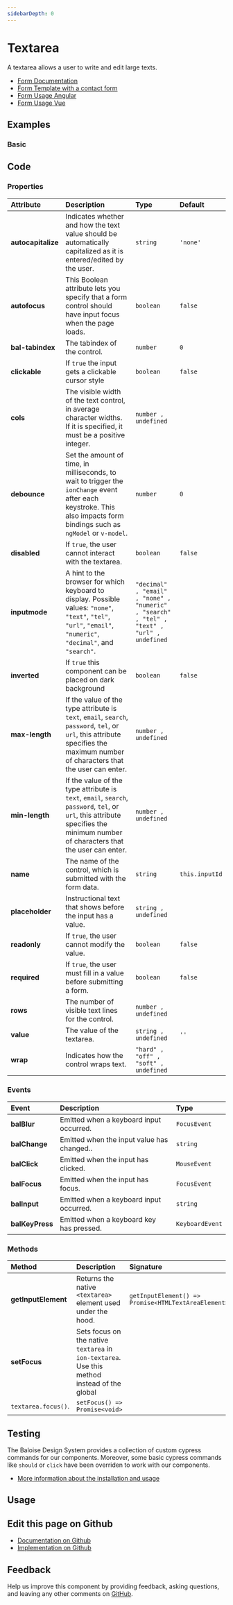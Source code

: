 ```yaml
---
sidebarDepth: 0
---
```


# Textarea <Badge text="Two-way binding"/>


<!-- START: human documentation top -->

A textarea allows a user to write and edit large texts.

- [Form Documentation](/components/foundation/form.html)
- [Form Template with a contact form](/components/templates/contact-form.html)
- [Form Usage Angular](/components/getting-started/angular/usage.html#form-validation)
- [Form Usage Vue](/components/getting-started/vue/usage.html#form-validation)

<!-- END: human documentation top -->

<ClientOnly><docs-component-tabs></docs-component-tabs></ClientOnly>


## Examples

### Basic

<ClientOnly><docs-demo-bal-textarea-115></docs-demo-bal-textarea-115></ClientOnly>



## Code



### Properties


| Attribute          | Description                                                                                                                                                                      | Type                                                                                                  | Default                   |
| :----------------- | :------------------------------------------------------------------------------------------------------------------------------------------------------------------------------- | :---------------------------------------------------------------------------------------------------- | :------------------------ |
| **autocapitalize** | Indicates whether and how the text value should be automatically capitalized as it is entered/edited by the user.                                                                | <code>string</code>                                                                                   | <code>'none'</code>       |
| **autofocus**      | This Boolean attribute lets you specify that a form control should have input focus when the page loads.                                                                         | <code>boolean</code>                                                                                  | <code>false</code>        |
| **bal-tabindex**   | The tabindex of the control.                                                                                                                                                     | <code>number</code>                                                                                   | <code>0</code>            |
| **clickable**      | If `true` the input gets a clickable cursor style                                                                                                                                | <code>boolean</code>                                                                                  | <code>false</code>        |
| **cols**           | The visible width of the text control, in average character widths. If it is specified, it must be a positive integer.                                                           | <code>number , undefined</code>                                                                       |                           |
| **debounce**       | Set the amount of time, in milliseconds, to wait to trigger the `ionChange` event after each keystroke. This also impacts form bindings such as `ngModel` or `v-model`.          | <code>number</code>                                                                                   | <code>0</code>            |
| **disabled**       | If `true`, the user cannot interact with the textarea.                                                                                                                           | <code>boolean</code>                                                                                  | <code>false</code>        |
| **inputmode**      | A hint to the browser for which keyboard to display. Possible values: `"none"`, `"text"`, `"tel"`, `"url"`, `"email"`, `"numeric"`, `"decimal"`, and `"search"`.                 | <code>"decimal" , "email" , "none" , "numeric" , "search" , "tel" , "text" , "url" , undefined</code> |                           |
| **inverted**       | If `true` this component can be placed on dark background                                                                                                                        | <code>boolean</code>                                                                                  | <code>false</code>        |
| **max-length**     | If the value of the type attribute is `text`, `email`, `search`, `password`, `tel`, or `url`, this attribute specifies the maximum number of characters that the user can enter. | <code>number , undefined</code>                                                                       |                           |
| **min-length**     | If the value of the type attribute is `text`, `email`, `search`, `password`, `tel`, or `url`, this attribute specifies the minimum number of characters that the user can enter. | <code>number , undefined</code>                                                                       |                           |
| **name**           | The name of the control, which is submitted with the form data.                                                                                                                  | <code>string</code>                                                                                   | <code>this.inputId</code> |
| **placeholder**    | Instructional text that shows before the input has a value.                                                                                                                      | <code>string , undefined</code>                                                                       |                           |
| **readonly**       | If `true`, the user cannot modify the value.                                                                                                                                     | <code>boolean</code>                                                                                  | <code>false</code>        |
| **required**       | If `true`, the user must fill in a value before submitting a form.                                                                                                               | <code>boolean</code>                                                                                  | <code>false</code>        |
| **rows**           | The number of visible text lines for the control.                                                                                                                                | <code>number , undefined</code>                                                                       |                           |
| **value**          | The value of the textarea.                                                                                                                                                       | <code>string , undefined</code>                                                                       | <code>''</code>           |
| **wrap**           | Indicates how the control wraps text.                                                                                                                                            | <code>"hard" , "off" , "soft" , undefined</code>                                                      |                           |

### Events


| Event           | Description                                | Type                       |
| :-------------- | :----------------------------------------- | :------------------------- |
| **balBlur**     | Emitted when a keyboard input occurred.    | <code>FocusEvent</code>    |
| **balChange**   | Emitted when the input value has changed.. | <code>string</code>        |
| **balClick**    | Emitted when the input has clicked.        | <code>MouseEvent</code>    |
| **balFocus**    | Emitted when the input has focus.          | <code>FocusEvent</code>    |
| **balInput**    | Emitted when a keyboard input occurred.    | <code>string</code>        |
| **balKeyPress** | Emitted when a keyboard key has pressed.   | <code>KeyboardEvent</code> |

### Methods


| Method              | Description                                                                                                      | Signature                                                                  |
| :------------------ | :--------------------------------------------------------------------------------------------------------------- | :------------------------------------------------------------------------- |
| **getInputElement** | Returns the native `<textarea>` element used under the hood.                                                     | <code>getInputElement() =&#62; Promise&#60;HTMLTextAreaElement&#62;</code> |
| **setFocus**        | Sets focus on the native `textarea` in `ion-textarea`. Use this method instead of the global
`textarea.focus()`. | <code>setFocus() =&#62; Promise&#60;void&#62;</code>                       |

## Testing

The Baloise Design System provides a collection of custom cypress commands for our components. Moreover, some basic cypress commands like `should` or `click` have been overriden to work with our components.

- [More information about the installation and usage](/components/tooling/testing.html)

## Usage

<!-- START: human documentation usage -->

<!-- END: human documentation usage -->



## Edit this page on Github

* [Documentation on Github](https://github.com/baloise/design-system/blob/master/docs/src/components/components/bal-textarea.md)
* [Implementation on Github](https://github.com/baloise/design-system/blob/master/packages/components/src/components/bal-textarea)

## Feedback

Help us improve this component by providing feedback, asking questions, and leaving any other comments on [GitHub](https://github.com/baloise/design-system/issues/new).


<ClientOnly>
  <docs-component-script tag="balTextarea"></docs-component-script>
</ClientOnly>
